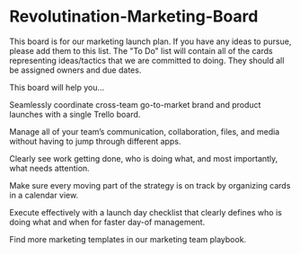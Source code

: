 # Revolutination-Marketing-Board

This board is for our marketing launch plan. If you have any ideas to pursue, please add them to this list. The "To Do" list will contain all of the cards representing ideas/tactics that we are committed to doing. They should all be assigned owners and due dates.

This board will help you...

Seamlessly coordinate cross-team go-to-market brand and product launches with a single Trello board.

Manage all of your team’s communication, collaboration, files, and media without having to jump through different apps.

Clearly see work getting done, who is doing what, and most importantly, what needs attention.

Make sure every moving part of the strategy is on track by organizing cards in a calendar view.

Execute effectively with a launch day checklist that clearly defines who is doing what and when for faster day-of management.

Find more marketing templates in our marketing team playbook.
